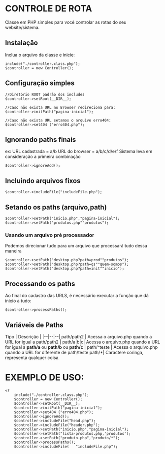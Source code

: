 # CONTROLE DE ROTA
Classe em PHP simples para você controlar as rotas do seu website/sistema.

## Instalação
Inclua o arquivo da classe e inicie:

	include("./controller.class.php");
	$controller = new Controller();

	
## Configuração simples

	//Diretório ROOT padrão dos includes
	$controller->setRoot(__DIR__);
	
	//Caso não exista URL no Browser redireciona para: 
	$controller->initPath("pagina-inicial");
	
	//Caso não exista URL setamos o arquivo erro404: 
	$controller->set404	("erro404.php");

 ## Ignorando paths finais
ex:	
URL cadastrada = a/b
URL do browser = a/b/c/d/e/f
Sistema leva em consideração a primeira combinação

	$controller->ignoreAdd();

## Incluindo arquivos fixos

	$controller->includeFile("includeFile.php");

## Setando os paths (arquivo,path)
	$controller->setPath("inicio.php","pagina-inicial");
	$controller->setPath("produtos.php""produtos");


### Usando um arquivo pré processador
Podemos direcionar tudo para um arquivo que processará tudo dessa maneira
	
	$controller->setPath("desktop.php?path=prod""produtos");
	$controller->setPath("desktop.php?path=qs""quem-somos");
	$controller->setPath("desktop.php?path=init""inicio");

## Processando os paths
Ao final do cadastro das URLS, é necessário executar a função que dá inicio a tudo:

	$controller->processPaths();

## Variáveis de Paths
 Tipo | Descrição |
|--|--|--|
 path/path2 | Acessa o arquivo.php quando a URL for igual a path/path2  |
 path/a\|b\|c| Acessa o arquivo.php quando a URL for igual a **path/a** ou **path/b** ou **path/c**   |
path/^teste | Acessa o arquivo.php quando a URL for diferente de path/teste
path/*| Caractere coringa, representa qualquer coisa.


# EXEMPLO DE USO:

	<?
		include("./controller.class.php");
		$controller = new Controller();
		$controller->setRoot(__DIR__);
		$controller->initPath("pagina-inicial");
		$controller->set404	("erro404.php");
		$controller->ignoreAdd();
		$controller->includeFile("head.php");
		$controller->includeFile("header.php");
		$controller->setPath("inicio.php","pagina-inicial");
		$controller->setPath("lista-produtos.php,'produtos');
		$controller->setPath("produto.php","produto/*");
		$controller->processPaths();
		$controller->includeFile(	"includeFile.php");